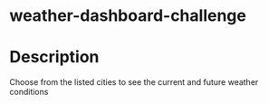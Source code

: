 # weather-dashboard-challenge

# Description
Choose from the listed cities to see the current and future weather conditions
